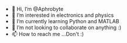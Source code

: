 - 👋 Hi, I’m @Aphrobyte
- 👀 I’m interested in electronics and physics
- 🌱 I’m currently learning Python and MATLAB
- 💞️ I’m not looking to collaborate on anything :)
- 📫 How to reach me ...Don't :)

<!---
Aphrobyte/Aphrobyte is a ✨ special ✨ repository because its `README.md` (this file) appears on your GitHub profile.
You can click the Preview link to take a look at your changes.
--->
